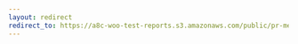 ```yaml
---
layout: redirect
redirect_to: https://a8c-woo-test-reports.s3.amazonaws.com/public/pr-merge/44123/api/index.html
---
```

